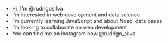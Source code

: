 - Hi, I’m @rudrigosilva
- I’m interested in web development and data science
- I’m currently learning JavaScript and about Nosql data bases
- I’m looking to collaborate on web development
- You can find me on Instagram how @rudrigo_silva

<!---
rudrigosilva/rudrigosilva is a ✨ special ✨ repository because its `README.md` (this file) appears on your GitHub profile.
You can click the Preview link to take a look at your changes.
--->
